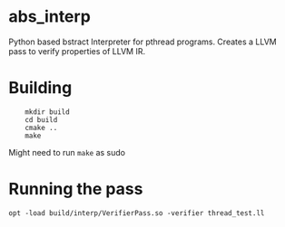 # abs_interp
Python based bstract Interpreter for pthread programs. Creates a LLVM pass to verify properties of LLVM IR.

# Building
```
    mkdir build
    cd build
    cmake ..
    make
```
Might need to run ```make``` as sudo

# Running the pass
```
opt -load build/interp/VerifierPass.so -verifier thread_test.ll
```

